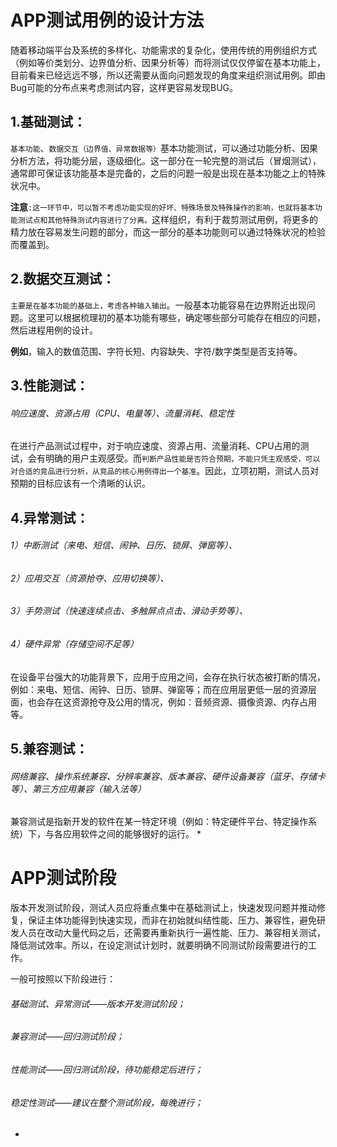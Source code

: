 # APP测试用例的设计方法
随着移动端平台及系统的多样化、功能需求的复杂化，使用传统的用例组织方式（例如等价类划分、边界值分析、因果分析等）而将测试仅仅停留在基本功能上，目前看来已经远远不够，所以还需要从面向问题发现的角度来组织测试用例。即由Bug可能的分布点来考虑测试内容，这样更容易发现BUG。
## 1.基础测试：
`基本功能`、`数据交互（边界值、异常数据等）`基本功能测试，可以通过功能分析、因果分析方法，将功能分层，逐级细化。这一部分在一轮完整的测试后（冒烟测试），通常即可保证该功能基本是完备的，之后的问题一般是出现在基本功能之上的特殊状况中。

**注意**`:这一环节中，可以暂不考虑功能实现的好坏、特殊场景及特殊操作的影响，也就将基本功能测试点和其他特殊测试内容进行了分离。`这样组织，有利于裁剪测试用例，将更多的精力放在容易发生问题的部分，而这一部分的基本功能则可以通过特殊状况的检验而覆盖到。

## 2.数据交互测试：
   `主要是在基本功能的基础上，考虑各种输入输出`。一般基本功能容易在边界附近出现问题。这里可以根据梳理初的基本功能有哪些，确定哪些部分可能存在相应的问题，然后进程用例的设计。

**例如**，输入的数值范围、字符长短、内容缺失、字符/数字类型是否支持等。

## 3.性能测试：
###### 响应速度、资源占用（CPU、电量等）、流量消耗、稳定性

在进行产品测试过程中，对于响应速度、资源占用、流量消耗、CPU占用的测试，会有明确的用户主观感受。而`判断产品性能是否符合预期，不能只凭主观感受，可以对合适的竞品进行分析，从竞品的核心用例得出一个基准`。因此，立项初期，测试人员对预期的目标应该有一个清晰的认识。

## 4.异常测试：
###### 1）中断测试（来电、短信、闹钟、日历、锁屏、弹窗等）、
###### 2）应用交互（资源抢夺、应用切换等）、
###### 3）手势测试（快速连续点击、多触屏点点击、滑动手势等）、
###### 4）硬件异常（存储空间不足等）

在设备平台强大的功能背景下，应用于应用之间，会存在执行状态被打断的情况，例如：来电、短信、闹钟、日历、锁屏、弹窗等；而在应用层更低一层的资源层面，也会存在这资源抢夺及公用的情况，例如：音频资源、摄像资源、内存占用等。

## 5.兼容测试：
###### 网络兼容、操作系统兼容、分辨率兼容、版本兼容、硬件设备兼容（蓝牙、存储卡等）、第三方应用兼容（输入法等）

兼容测试是指新开发的软件在某一特定环境（例如：特定硬件平台、特定操作系统）下，与各应用软件之间的能够很好的运行。
*


# APP测试阶段
版本开发测试阶段，测试人员应将重点集中在基础测试上，快速发现问题并推动修复，保证主体功能得到快速实现，而非在初始就纠结性能、压力、兼容性，避免研发人员在改动大量代码之后，还需要再重新执行一遍性能、压力、兼容相关测试，降低测试效率。所以，在设定测试计划时，就要明确不同测试阶段需要进行的工作。

一般可按照以下阶段进行：

###### 基础测试、异常测试——版本开发测试阶段；
###### 兼容测试——回归测试阶段；
###### 性能测试——回归测试阶段，待功能稳定后进行；
###### 稳定性测试——建议在整个测试阶段，每晚进行；
*